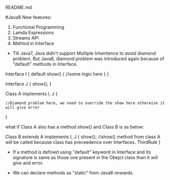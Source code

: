 README.md

#Java8 New features:

1) Functional Programming
2) Lamda Expressions
3) Streams API
4) Mehtod in Interface

* Till Java7, Java didn't support Multiple Inheritence to avoid diamond problem.
But Java8, diamond problem was introduced again because of "default" methods in Interface.

Interface I {
	default show() {
	 //some logic here
	}
}

Interface J {
	show();
}

Class A implements I, J {

	//Diamond problem here, we need to override the show here otherwise it will give error
}

what if Class A also has a method show() and Class B is as below:

Class B extends A implements I, J {
	show(); //show() method from class A will be called because class has preceedence over Interfaces. ThirdRule
}

* If a method is defined using "default" keyword in Interface and its signature is same as those one present in the Obejct class then it will give and error.

* We can declare methods as "static" from Java8 onwards.

